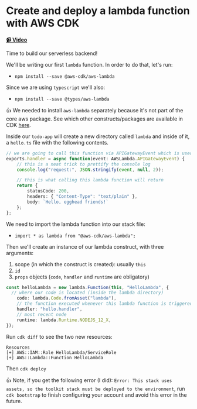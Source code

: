 # Create and deploy a lambda function with AWS CDK

**[📹 Video](https://egghead.io/lessons/aws-create-and-deploy-a-lambda-function-with-aws-cdk)**

Time to build our serverless backend!

We'll be writing our first `lambda` function. In order to do that, let's run:

* `npm install --save @aws-cdk/aws-lambda`

Since we are using `typescript` we'll also:

* `npm install --save @types/aws-lambda`

👍 We needed to install `aws-lambda` separately because it's not part of the core aws package. See which other constructs/packages are available in CDK [here](https://docs.aws.amazon.com/cdk/api/latest/docs/aws-lambda-readme.html).

Inside our `todo-app` will create a new directory called `lambda` and inside of it, a `hello.ts` file with the following contents.

```ts
// we are going to call this function via APIGatewayEvent which is used for http requests
exports.handler = async function(event: AWSLambda.APIGatewayEvent) {
    // this is a neat trick to prettify the console log
    console.log("request:", JSON.stringify(event, null, 2));

    // this is what calling this lambda function will return
    return {
        statusCode: 200,
        headers: { "Content-Type": "text/plain" },
        body: `Hello, egghead friends!`
    };
};
```

We need to import the lambda function into our stack file:
* `import * as lambda from "@aws-cdk/aws-lambda";`

Then we'll create an instance of our lambda construct, with three arguments:

1. scope (in which the construct is created): usually `this`
2. `id`
3. `props` objects (`code`, `handler` and `runtime` are obligatory)

```ts
const helloLambda = new lambda.Function(this, "HelloLambda", {
  // where our code is located (inside the lambda directory)
    code: lambda.Code.fromAsset("lambda"),
    // the function executed whenever this lambda function is triggered (the handler function inside hello.ts file)
    handler: "hello.handler",
    // most recent node
    runtime: lambda.Runtime.NODEJS_12_X,
});
```

Run `cdk diff` to see the two new resources:

```
Resources
[+] AWS::IAM::Role HelloLambda/ServiceRole
[+] AWS::Lambda::Function HelloLambda
```

Then `cdk deploy`

👍 Note, if you get the following error (I did): `Error: This stack uses assets, so the toolkit stack must be deployed to the environment`, run `cdk bootstrap` to finish configuring your account and avoid this error in the future.
